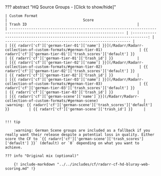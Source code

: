 ??? abstract "HQ Source Groups - [Click to show/hide]"

    | Custom Format                                                                                                               |                                   Score                                         | Trash ID                                                   |
    | --------------------------------------------------------------------------------------------------------------------------- | :-----------------------------------------------------------------------------: | ---------------------------------------------------------- |
    | [{{ radarr['cf']['german-tier-01']['name'] }}](/Radarr/Radarr-collection-of-custom-formats/#german-tier-01)                 | {{ radarr['cf']['german-tier-01']['trash_scores']['default'] }}                 | {{ radarr['cf']['german-tier-01']['trash_id'] }}           |
    | [{{ radarr['cf']['german-tier-02']['name'] }}](/Radarr/Radarr-collection-of-custom-formats/#german-tier-02)                 | {{ radarr['cf']['german-tier-02']['trash_scores']['default'] }}                 | {{ radarr['cf']['german-tier-02']['trash_id'] }}           |
    | [{{ radarr['cf']['german-tier-03']['name'] }}](/Radarr/Radarr-collection-of-custom-formats/#german-tier-03)                 | {{ radarr['cf']['german-tier-03']['trash_scores']['default'] }}                 | {{ radarr['cf']['german-tier-03']['trash_id'] }}           |
    | [{{ radarr['cf']['german-scene']['name'] }}](/Radarr/Radarr-collection-of-custom-formats/#german-scene)                     | :warning: {{ radarr['cf']['german-scene']['trash_scores']['default'] }}         | {{ radarr['cf']['german-scene']['trash_id'] }}     |


    !!! tip

        :warning: German Scene groups are included as a fallback if you really want their release despite a potential loss in quality. Either score the CF to `{{ radarr['cf']['german-scene']['trash_scores']['default'] }}` (default) or `0` depending on what you want to achieve.

    ??? info "Original mix (optional)"

        {! include-markdown "../../includes/cf/radarr-cf-hd-bluray-web-scoring.md" !}
